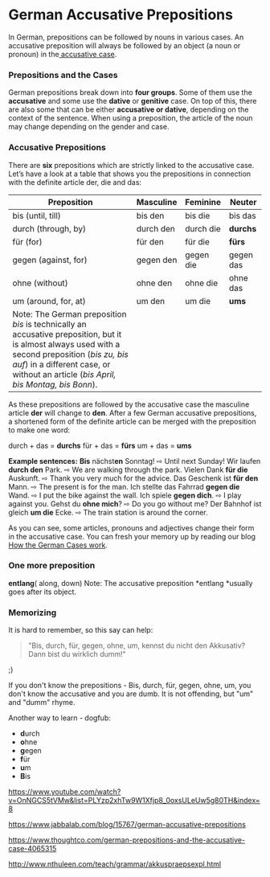 # German Accusative Prepositions

In German, prepositions can be followed by nouns in various cases. An accusative preposition will always be followed by an object (a noun or pronoun) in the[ accusative case](https://www.thoughtco.com/the-four-german-noun-cases-4064290). 

### Prepositions and the Cases

German prepositions break down into **four groups**. Some of them use the **accusative** and some use the **dative** or **genitive** case. On top of this, there are also some that can be either **accusative or dative**, depending on the context of the sentence. When using a preposition, the article of the noun may change depending on the gender and case.

### Accusative Prepositions

There are **six** prepositions which are strictly linked to the accusative case. Let’s have a look at a table that shows you the prepositions in connection with the definite article der, die and das:

| Preposition                              | Masculine | Feminine  | Neuter     |
| ---------------------------------------- | --------- | --------- | ---------- |
| bis (until, till)                        | bis den   | bis die   | bis das    |
| durch (through, by)                      | durch den | durch die | **durchs** |
| für (for)                                | für den   | für die   | **fürs**   |
| gegen (against, for)                     | gegen den | gegen die | gegen das  |
| ohne (without)                           | ohne den  | ohne die  | ohne das   |
| um (around, for, at)                     | um den    | um die    | **ums**    |
| Note: The German preposition *bis* is technically an accusative preposition, but it is almost always used with a second preposition (*bis zu, bis auf*) in a different case, or without an article (*bis April, bis Montag, bis Bonn*). |           |           |            |

As these prepositions are followed by the accusative case the masculine article **der** will change to **den**. After a few German accusative prepositions, a shortened form of the definite article can be merged with the preposition to make one word:

durch + das = **durchs**
für + das = **fürs**
um + das = **ums**

**Example sentences:**
**Bis** nächst**en** Sonntag! ⇨ Until next Sunday!
Wir laufen **durch den** Park. ⇨ We are walking through the park.
Vielen Dank **für die** Auskunft. ⇨ Thank you very much for the advice.
Das Geschenk ist **für den** Mann. ⇨ The present is for the man.
Ich stellte das Fahrrad **gegen die** Wand. ⇨ I put the bike against the wall.
Ich spiele **gegen dich**. ⇨ I play against you.
Gehst du **ohne mich**? ⇨ Do you go without me?
Der Bahnhof ist gleich **um die** Ecke. ⇨ The train station is around the corner.

As you can see, some articles, pronouns and adjectives change their form in the accusative case. You can fresh your memory up by reading our blog [How the German Cases work](http://www.jabbalab.com/blog/795/how-the-german-cases-work-nominative-accusative-dative-and-genitive).

### One more preposition

**entlang**( along, down)
Note: The accusative preposition *entlang *usually goes after its object.

### Memorizing

It is hard to remember, so this say can help:

> "Bis, durch, für, gegen, ohne, um, 
> kennst du nicht den Akkusativ? Dann bist du wirklich dumm!"

;)

If you don't know the prepositions - Bis, durch, für, gegen, ohne, um, you don't know the accusative and you are dumb. It is not offending, but "um" and "dumm" rhyme.

Another way to learn - dogfub:

- **d**urch
- **o**hne
- **g**egen
- **f**ür
- **u**m
- **B**is



https://www.youtube.com/watch?v=OnNGCS5tVMw&list=PLYzp2xhTw9W1Xfjp8_0oxsULeUw5g80TH&index=8

https://www.jabbalab.com/blog/15767/german-accusative-prepositions   

https://www.thoughtco.com/german-prepositions-and-the-accusative-case-4065315                 

http://www.nthuleen.com/teach/grammar/akkuspraepsexpl.html

